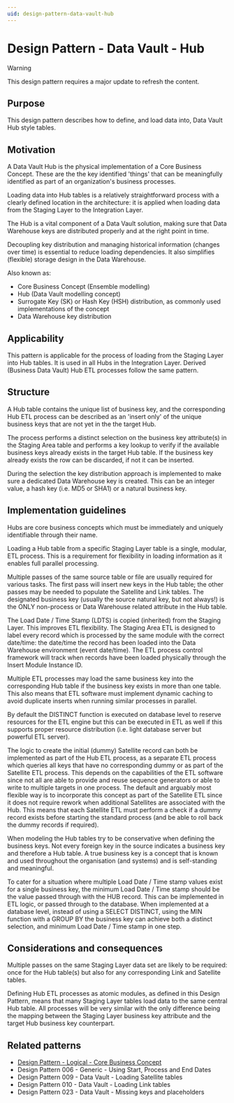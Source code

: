 ```yaml
---
uid: design-pattern-data-vault-hub
---
```


# Design Pattern - Data Vault - Hub

> [!WARNING]
> This design pattern requires a major update to refresh the content.

## Purpose

This design pattern describes how to define, and load data into, Data Vault Hub style tables.

## Motivation

A Data Vault Hub is the physical implementation of a Core Business Concept. These are the the key identified 'things' that can be meaningfully identified as part of an organization's business processes.

Loading data into Hub tables is a relatively straightforward process with a clearly defined location in the architecture: it is applied when loading data from the Staging Layer to the Integration Layer.

The Hub is a vital component of a Data Vault solution, making sure that Data Warehouse keys are distributed properly and at the right point in time.

Decoupling key distribution and managing historical information (changes over time) is essential to reduce loading dependencies. It also simplifies (flexible) storage design in the Data Warehouse.

Also known as:

- Core Business Concept (Ensemble modelling)
- Hub (Data Vault modelling concept)
- Surrogate Key (SK) or Hash Key (HSH) distribution, as commonly used implementations of the concept
- Data Warehouse key distribution

## Applicability

This pattern is applicable for the process of loading from the Staging Layer into Hub tables. It is used in all Hubs in the Integration Layer. Derived (Business Data Vault) Hub ETL processes follow the same pattern.

## Structure

A Hub table contains the unique list of business key, and the corresponding Hub ETL process can be described as an 'insert only' of the unique business keys that are not yet in the the target Hub.

The process performs a distinct selection on the business key attribute(s) in the Staging Area table and performs a key lookup to verify if the available business keys already exists in the target Hub table. If the business key already exists the row can be discarded, if not it can be inserted.

During the selection the key distribution approach is implemented to make sure a dedicated Data Warehouse key is created. This can be an integer value, a hash key (i.e. MD5 or SHA1) or a natural business key.

## Implementation guidelines

Hubs are core business concepts which must be immediately and uniquely identifiable through their name.

Loading a Hub table from a specific Staging Layer table is a single, modular, ETL process. This is a requirement for flexibility in loading information as it enables full parallel processing.

Multiple passes of the same source table or file are usually required for various tasks. The first pass will insert new keys in the Hub table; the other passes may be needed to populate the Satellite and Link tables.
The designated business key (usually the source natural key, but not always!) is the ONLY non-process or Data Warehouse related attribute in the Hub table.

The Load Date / Time Stamp (LDTS) is copied (inherited) from the Staging Layer. This improves ETL flexibility. The Staging Area ETL is designed to label every record which is processed by the same module with the correct date/time: the date/time the record has been loaded into the Data Warehouse environment (event date/time). The ETL process control framework will track when records have been loaded physically through the Insert Module Instance ID.

Multiple ETL processes may load the same business key into the corresponding Hub table if the business key exists in more than one table. This also means that ETL software must implement dynamic caching to avoid duplicate inserts when running similar processes in parallel.

By default the DISTINCT function is executed on database level to reserve resources for the ETL engine but this can be executed in ETL as well if this supports proper resource distribution (i.e. light database server but powerful ETL server).

The logic to create the initial (dummy) Satellite record can both be implemented as part of the Hub ETL process, as a separate ETL process which queries all keys that have no corresponding dummy or as part of the Satellite ETL process. This depends on the capabilities of the ETL software since not all are able to provide and reuse sequence generators or able to write to multiple targets in one process. The default and arguably most flexible way is to incorporate this concept as part of the Satellite ETL since it does not require rework when additional Satellites are associated with the Hub. This means that each Satellite ETL must perform a check if a dummy record exists before starting the standard process (and be able to roll back the dummy records if required).

When modeling the Hub tables try to be conservative when defining the business keys. Not every foreign key in the source indicates a business key and therefore a Hub table. A true business key is a concept that is known and used throughout the organisation (and systems) and is self-standing and meaningful.

To cater for a situation where multiple Load Date / Time stamp values exist for a single business key, the minimum Load Date / Time stamp should be the value passed through with the HUB record. This can be implemented in ETL logic, or passed through to the database.  When implemented at a database level, instead of using a SELECT DISTINCT, using the MIN function with a GROUP BY the business key can achieve both a distinct selection, and minimum Load Date / Time stamp in one step.

## Considerations and consequences

Multiple passes on the same Staging Layer data set are likely to be required: once for the Hub table(s) but also for any corresponding Link and Satellite tables.

Defining Hub ETL processes as atomic modules, as defined in this Design Pattern, means that many Staging Layer tables load data to the same central Hub table. All processes will be very similar with the only difference being the mapping between the Staging Layer business key attribute and the target Hub business key counterpart.

## Related patterns

- [Design Pattern - Logical - Core Business Concept](xref:design-pattern-logical-core-business-concept)
- Design Pattern 006 - Generic - Using Start, Process and End Dates
- Design Pattern 009 - Data Vault - Loading Satellite tables
- Design Pattern 010 - Data Vault - Loading Link tables
- Design Pattern 023 - Data Vault - Missing keys and placeholders
